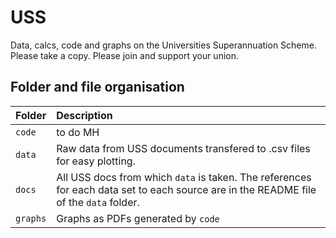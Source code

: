 # USS
Data, calcs, code and graphs on the Universities Superannuation Scheme. Please take a copy. Please join and support your union. 

## Folder and file organisation

| Folder | Description  |
|:--|:--|
| `code`| to do MH|   
| `data`| Raw data from USS documents transfered to .csv files for easy plotting. 
| `docs`| All USS docs from which `data` is taken. The references for each data set to each source are in the README file of the `data` folder. |
| `graphs`| Graphs as PDFs generated by `code` |






